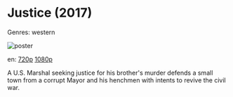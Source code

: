 # Justice (2017)

Genres: western

![poster](http://image.tmdb.org/t/p/w500/uqvjf3HOGiWLgUB6h15yKb2p2x6.jpg)

en:
  [720p](magnet:?xt=urn:btih:81A027DF54BCDE30D7D21F4042046BFC689F4298&tr=udp://glotorrents.pw:6969/announce&tr=udp://tracker.opentrackr.org:1337/announce&tr=udp://torrent.gresille.org:80/announce&tr=udp://tracker.openbittorrent.com:80&tr=udp://tracker.coppersurfer.tk:6969&tr=udp://tracker.leechers-paradise.org:6969&tr=udp://p4p.arenabg.ch:1337&tr=udp://tracker.internetwarriors.net:1337)
  [1080p](magnet:?xt=urn:btih:B04FA5101A045F52337FC3FD28EA2476D691904C&tr=udp://glotorrents.pw:6969/announce&tr=udp://tracker.opentrackr.org:1337/announce&tr=udp://torrent.gresille.org:80/announce&tr=udp://tracker.openbittorrent.com:80&tr=udp://tracker.coppersurfer.tk:6969&tr=udp://tracker.leechers-paradise.org:6969&tr=udp://p4p.arenabg.ch:1337&tr=udp://tracker.internetwarriors.net:1337)
  


A U.S. Marshal seeking justice for his brother's murder defends a small town from a corrupt Mayor and his henchmen with intents to revive the civil war.